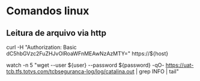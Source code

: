 # Comandos linux

## Leitura de arquivo via http

curl -H "Authorization: Basic dC5hbGVzc2FuZHJvOlRoaWFnMEAwNzAzMTY=" https://${host}

watch -n 5 "wget --user ${user} --password ${password} -qO-  https://uat-tcb.tfs.totvs.com/tcbseguranca-log/log/catalina.out | grep INFO | tail" 
